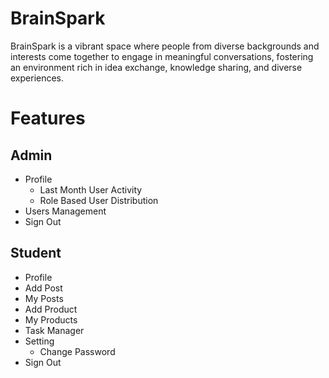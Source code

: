 # BrainSpark

BrainSpark is a vibrant space where people from diverse backgrounds and interests come together to engage in meaningful conversations, fostering an environment rich in idea exchange, knowledge sharing, and diverse experiences.

# Features

## Admin

- Profile
  - Last Month User Activity
  - Role Based User Distribution
- Users Management
- Sign Out

## Student

- Profile
- Add Post
- My Posts
- Add Product
- My Products
- Task Manager
- Setting
  - Change Password
- Sign Out